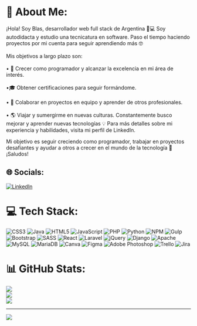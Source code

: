 # 💫 About Me:
¡Hola! Soy Blas, desarrollador web full stack de Argentina 🚀💻 Soy autodidacta y estudio una tecnicatura en software. Paso el tiempo haciendo proyectos por mi cuenta para seguir aprendiendo más 🤓
<br><br>Mis objetivos a largo plazo son:<br><br>•  💪 Crecer como programador y alcanzar la excelencia en mi área de interés.<br><br>•🎓 Obtener certificaciones para seguir formándome.
<br><br>• 🤝 Colaborar en proyectos en equipo y aprender de otros profesionales.
<br><br>• 🌎 Viajar y sumergirme en nuevas culturas.
Constantemente busco mejorar y aprender nuevas tecnologías 💡 Para más detalles sobre mi experiencia y habilidades, visita mi perfil de LinkedIn.

Mi objetivo es seguir creciendo como programador, trabajar en proyectos desafiantes y ayudar a otros a crecer en el mundo de la tecnología 🚀 ¡Saludos!

## 🌐 Socials:
[![LinkedIn](https://img.shields.io/badge/LinkedIn-%230077B5.svg?logo=linkedin&logoColor=white)](https://linkedin.com/in/https://www.linkedin.com/in/blasgiraldes/) 

# 💻 Tech Stack:
![CSS3](https://img.shields.io/badge/css3-%231572B6.svg?style=for-the-badge&logo=css3&logoColor=white) ![Java](https://img.shields.io/badge/java-%23ED8B00.svg?style=for-the-badge&logo=java&logoColor=white) ![HTML5](https://img.shields.io/badge/html5-%23E34F26.svg?style=for-the-badge&logo=html5&logoColor=white) ![JavaScript](https://img.shields.io/badge/javascript-%23323330.svg?style=for-the-badge&logo=javascript&logoColor=%23F7DF1E) ![PHP](https://img.shields.io/badge/php-%23777BB4.svg?style=for-the-badge&logo=php&logoColor=white) ![Python](https://img.shields.io/badge/python-3670A0?style=for-the-badge&logo=python&logoColor=ffdd54) ![NPM](https://img.shields.io/badge/NPM-%23000000.svg?style=for-the-badge&logo=npm&logoColor=white) ![Gulp](https://img.shields.io/badge/GULP-%23CF4647.svg?style=for-the-badge&logo=gulp&logoColor=white) ![Bootstrap](https://img.shields.io/badge/bootstrap-%23563D7C.svg?style=for-the-badge&logo=bootstrap&logoColor=white) ![SASS](https://img.shields.io/badge/SASS-hotpink.svg?style=for-the-badge&logo=SASS&logoColor=white) ![React](https://img.shields.io/badge/react-%2320232a.svg?style=for-the-badge&logo=react&logoColor=%2361DAFB) ![Laravel](https://img.shields.io/badge/laravel-%23FF2D20.svg?style=for-the-badge&logo=laravel&logoColor=white) ![jQuery](https://img.shields.io/badge/jquery-%230769AD.svg?style=for-the-badge&logo=jquery&logoColor=white) ![Django](https://img.shields.io/badge/django-%23092E20.svg?style=for-the-badge&logo=django&logoColor=white) ![Apache](https://img.shields.io/badge/apache-%23D42029.svg?style=for-the-badge&logo=apache&logoColor=white) ![MySQL](https://img.shields.io/badge/mysql-%2300f.svg?style=for-the-badge&logo=mysql&logoColor=white) ![MariaDB](https://img.shields.io/badge/MariaDB-003545?style=for-the-badge&logo=mariadb&logoColor=white) ![Canva](https://img.shields.io/badge/Canva-%2300C4CC.svg?style=for-the-badge&logo=Canva&logoColor=white) 	![Figma](https://img.shields.io/badge/figma-%23F24E1E.svg?style=for-the-badge&logo=figma&logoColor=white) ![Adobe Photoshop](https://img.shields.io/badge/adobephotoshop-%2331A8FF.svg?style=for-the-badge&logo=adobephotoshop&logoColor=white) ![Trello](https://img.shields.io/badge/Trello-%23026AA7.svg?style=for-the-badge&logo=Trello&logoColor=white) ![Jira](https://img.shields.io/badge/jira-%230A0FFF.svg?style=for-the-badge&logo=jira&logoColor=white)
# 📊 GitHub Stats:
![](https://github-readme-stats.vercel.app/api?username=blasgiraldes&theme=dark&hide_border=false&include_all_commits=false&count_private=false)<br/>
![](https://github-readme-streak-stats.herokuapp.com/?user=blasgiraldes&theme=dark&hide_border=false)<br/>
![](https://github-readme-stats.vercel.app/api/top-langs/?username=blasgiraldes&theme=dark&hide_border=false&include_all_commits=false&count_private=false&layout=compact)

---
[![](https://visitcount.itsvg.in/api?id=blasgiraldes&icon=0&color=11)](https://visitcount.itsvg.in)

<!-- Proudly created with GPRM ( https://gprm.itsvg.in ) -->
